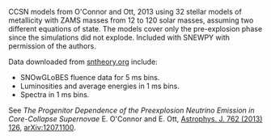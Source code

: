 CCSN models from O'Connor and Ott, 2013 using 32 stellar models of metallicity with ZAMS masses from 12 to 120 solar masses, assuming two different equations of state. The models cover only the pre-explosion phase since the simulations did not explode. Included with SNEWPY with permission of the authors.

Data downloaded from [sntheory.org](https://sntheory.org/M1prog) include:

* SNOwGLoBES fluence data for 5 ms bins.
* Luminosities and average energies in 1 ms bins.
* Spectra in 1 ms bins.

See *The Progenitor Dependence of the Preexplosion Neutrino Emission in Core-Collapse Supernovae* E. O'Connor and E. Ott, [Astrophys. J. 762 (2013) 126](https://iopscience.iop.org/article/10.1088/0004-637X/762/2/126), [arXiv:1207.1100](https://arxiv.org/abs/1207.1100).
